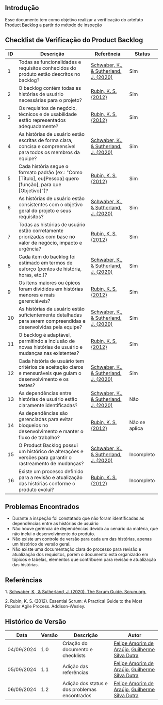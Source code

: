 ## Introdução
Esse documento tem como objetivo realizar a verificação do artefato [Product Backlog](../../ModelagemAgil/product-backlog.md) a partir do método de inspeção

## Checklist de Verificação do Product Backlog

| ID  | Descrição | Referência | Status |
|-----|-----------|------------|--------|
| 1   | Todas as funcionalidades e requisitos conhecidos do produto estão descritos no backlog?                            | [Schwaber, K., & Sutherland, J. (2020)](#scrum-guide) | Sim |
| 2   | O backlog contém todas as histórias de usuário necessárias para o projeto?                                          | [Rubin, K. S. (2012)](#essential-scrum) | Sim |
| 3   | Os requisitos de negócio, técnicos e de usabilidade estão representados adequadamente?                              | [Rubin, K. S. (2012)](#essential-scrum)  | Sim |
| 4   | As histórias de usuário estão escritas de forma clara, concisa e compreensível para todos os membros da equipe?      | [Schwaber, K., & Sutherland, J. (2020)](#scrum-guide)  | Sim |
| 5   | Cada história segue o formato padrão (ex.: "Como [Título], eu[Pessoa] quero [função], para que [Objetivo]")?                | [Rubin, K. S. (2012)](#essential-scrum) | Sim |
| 6   | As histórias de usuário estão consistentes com o objetivo geral do projeto e seus requisitos?                       | [Schwaber, K., & Sutherland, J. (2020)](#scrum-guide)  | Sim |
| 7   | Todas as histórias de usuário estão corretamente priorizadas com base no valor de negócio, impacto e urgência?      | [Rubin, K. S. (2012)](#essential-scrum) | Sim |
| 8   | Cada item do backlog foi estimado em termos de esforço (pontos de história, horas, etc.)?                           | [Schwaber, K., & Sutherland, J. (2020)](#scrum-guide) | Sim |
| 9   | Os itens maiores ou épicos foram divididos em histórias menores e mais gerenciáveis?                                | [Rubin, K. S. (2012)](#essential-scrum)  | Sim |
| 10  | As histórias de usuário estão suficientemente detalhadas para serem compreendidas e desenvolvidas pela equipe?      | [Schwaber, K., & Sutherland, J. (2020)](#scrum-guide) | Sim  |
| 11  | O backlog é adaptável, permitindo a inclusão de novas histórias de usuário e mudanças nas existentes?               | [Rubin, K. S. (2012)](#essential-scrum) | Sim |
| 12  | Cada história de usuário tem critérios de aceitação claros e mensuráveis que guiam o desenvolvimento e os testes?   | [Schwaber, K., & Sutherland, J. (2020)](#scrum-guide) | Sim |
| 13  | As dependências entre histórias de usuário estão claramente identificadas?                          | [Schwaber, K., & Sutherland, J. (2020)](#scrum-guide) | Não |
| 14  | As dependências são gerenciadas para evitar bloqueios no desenvolvimento e manter o fluxo de trabalho?              | [Rubin, K. S. (2012)](#essential-scrum) | Não se aplica |
| 15  | O Product Backlog possui um histórico de alterações e versões para garantir o rastreamento de mudanças?             | [Schwaber, K., & Sutherland, J. (2020)](#scrum-guide) | Incompleto |
| 16  | Existe um processo definido para a revisão e atualização das histórias conforme o produto evolui?                   | [Rubin, K. S. (2012)](#essential-scrum) | Incompleto  |

## Problemas Encontrados

- Durante a inspeção foi constatado que não foram identificadas as dependências entre as histórias de usuário
- Não houve gerência de dependências devido ao cenário da matéria, que não inclui o desenvolvimento do produto.
- Não existe um controle de versão para cada um das histórias, apenas um histórico de versão geral.
- Não existe uma documentação clara do processo para revisão e atualização dos requisitos, porém o documento está organizado em tópicos e tabelas, elementos que contribuem para revisão e atualização das histórias.

## Referências

<a id="scrum-guide">1.</a> [Schwaber, K., & Sutherland, J. (2020). The Scrum Guide. Scrum.org.](https://www.scrum.org/)

<a id="essential-scrum">2.</a> Rubin, K. S. (2012). Essential Scrum: A Practical Guide to the Most Popular Agile Process. Addison-Wesley.

## Histórico de Versão

<center>

| Data | Versão | Descrição | Autor |
| ---- | ------ | --------- | ----- |
| 04/09/2024 | 1.0 | Criação do documento e checklists | [Felipe Amorim de Araújo](https://github.com/lipeaaraujo), [Guilherme Silva Dutra](https://github.com/GuiDutra21) |
| 05/09/2024 | 1.1 | Adição das referências | [Felipe Amorim de Araújo](https://github.com/lipeaaraujo), [Guilherme Silva Dutra](https://github.com/GuiDutra21) |
| 06/09/2024 | 1.2 | Adição dos status e dos problemas encontrados | [Felipe Amorim de Araújo](https://github.com/lipeaaraujo), [Guilherme Silva Dutra](https://github.com/GuiDutra21) |

</center>